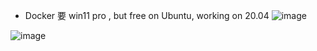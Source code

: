 - Docker 要 win11 pro , but free on Ubuntu, working on 20.04
![image](https://github.com/user-attachments/assets/4db73942-de03-450a-8c37-2dda5672ac14)


![image](https://github.com/user-attachments/assets/ad3488e0-cf52-4df7-8a8a-4da926bc10b7)

